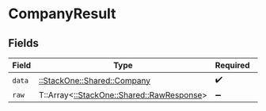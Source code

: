 # CompanyResult


## Fields

| Field                                                                           | Type                                                                            | Required                                                                        | Description                                                                     |
| ------------------------------------------------------------------------------- | ------------------------------------------------------------------------------- | ------------------------------------------------------------------------------- | ------------------------------------------------------------------------------- |
| `data`                                                                          | [::StackOne::Shared::Company](../../models/shared/company.md)                   | :heavy_check_mark:                                                              | N/A                                                                             |
| `raw`                                                                           | T::Array<[::StackOne::Shared::RawResponse](../../models/shared/rawresponse.md)> | :heavy_minus_sign:                                                              | N/A                                                                             |
